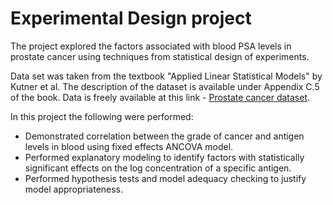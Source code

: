 # Experimental Design project
The project explored the factors associated with blood PSA levels in prostate cancer using techniques from statistical design of experiments.

Data set was taken from the textbook "Applied Linear Statistical Models" by Kutner et al. The description of the dataset is available under Appendix C.5 of the book. Data is freely available at this link - [Prostate cancer dataset](https://users.stat.ufl.edu/~rrandles/sta4210/Rclassnotes/data/textdatasets/KutnerData/Appendix%20C%20Data%20Sets/APPENC05.txt).

In this project the following were performed:
* Demonstrated correlation between the grade of cancer and antigen levels in blood using fixed effects ANCOVA model.
* Performed explanatory modeling to identify factors with statistically significant effects on the log concentration of a specific antigen.
* Performed hypothesis tests and model adequacy checking to justify model appropriateness.
